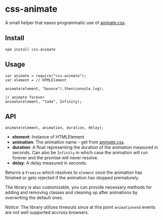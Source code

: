# css-animate

A small helper that eases programmatic use of [animate.css](https://daneden.github.io/animate.css/).

## Install

    npm install css-animate
    
## Usage

    var animate = require("css-animate");
    var element = // HTMLElement

    animate(element, "bounce").then(console.log);
    
    // animate forever
    animate(element, "tada", Infinity);
    
## API

    animate(element, animation, duration, delay);

* **element**: Instance of HTMLElement 
* **animation**: The animation name - get from [animate.css](https://daneden.github.io/animate.css/).
* **duration**: A float representing the duration of the animation measured in seconds. Can also be `Infinity` in which case the animation will run forever and the promise will never resolve.
* **delay**: A delay measured in seconds.

Returns a `Promise` which resolves to `element` once the animation has finished or gets rejected if the animation has stopped prematurely.

The library is also customizable, you can provide necessary methods for adding and removing classes and cleaning up after animations by overwriting the default ones.

*Notice*: The library utilizes timeouts since at this point `animationend` events are not well supported accross browsers.
